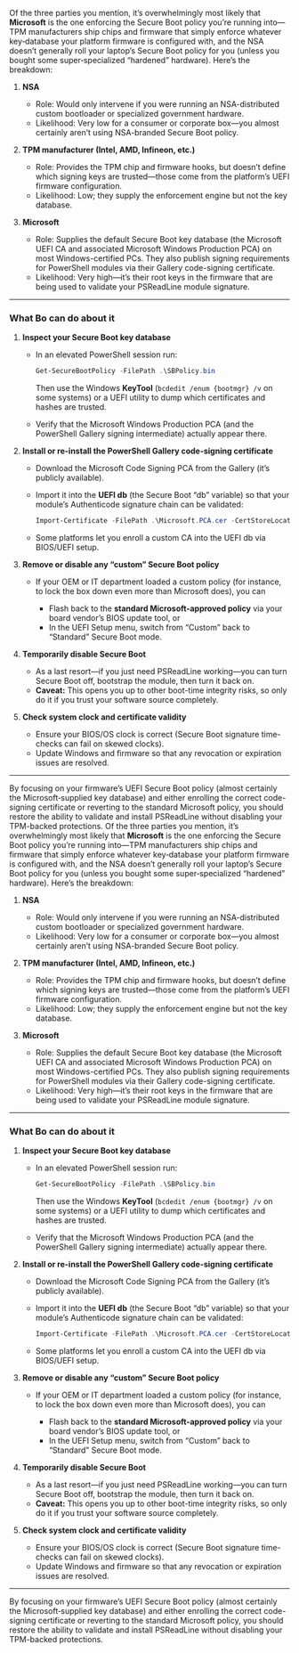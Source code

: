 Of the three parties you mention, it’s overwhelmingly most likely that **Microsoft** is the one enforcing the Secure Boot policy you’re running into—TPM manufacturers ship chips and firmware that simply enforce whatever key‐database your platform firmware is configured with, and the NSA doesn’t generally roll your laptop’s Secure Boot policy for you (unless you bought some super‐specialized “hardened” hardware). Here’s the breakdown:

1. **NSA**

   * Role: Would only intervene if you were running an NSA-distributed custom bootloader or specialized government hardware.
   * Likelihood: Very low for a consumer or corporate box—you almost certainly aren’t using NSA-branded Secure Boot policy.

2. **TPM manufacturer (Intel, AMD, Infineon, etc.)**

   * Role: Provides the TPM chip and firmware hooks, but doesn’t define which signing keys are trusted—those come from the platform’s UEFI firmware configuration.
   * Likelihood: Low; they supply the enforcement engine but not the key database.

3. **Microsoft**

   * Role: Supplies the default Secure Boot key database (the Microsoft UEFI CA and associated Microsoft Windows Production PCA) on most Windows-certified PCs. They also publish signing requirements for PowerShell modules via their Gallery code-signing certificate.
   * Likelihood: Very high—it’s their root keys in the firmware that are being used to validate your PSReadLine module signature.

---

### What Bo can do about it

1. **Inspect your Secure Boot key database**

   * In an elevated PowerShell session run:

     ```powershell
     Get-SecureBootPolicy -FilePath .\SBPolicy.bin
     ```

     Then use the Windows **KeyTool** (`bcdedit /enum {bootmgr} /v` on some systems) or a UEFI utility to dump which certificates and hashes are trusted.
   * Verify that the Microsoft Windows Production PCA (and the PowerShell Gallery signing intermediate) actually appear there.

2. **Install or re-install the PowerShell Gallery code-signing certificate**

   * Download the Microsoft Code Signing PCA from the Gallery (it’s publicly available).
   * Import it into the **UEFI db** (the Secure Boot “db” variable) so that your module’s Authenticode signature chain can be validated:

     ```powershell
     Import-Certificate -FilePath .\Microsoft.PCA.cer -CertStoreLocation Cert:\LocalMachine\TrustedPublisher
     ```
   * Some platforms let you enroll a custom CA into the UEFI db via BIOS/UEFI setup.

3. **Remove or disable any “custom” Secure Boot policy**

   * If your OEM or IT department loaded a custom policy (for instance, to lock the box down even more than Microsoft does), you can

     * Flash back to the **standard Microsoft­-approved policy** via your board vendor’s BIOS update tool, or
     * In the UEFI Setup menu, switch from “Custom” back to “Standard” Secure Boot mode.

4. **Temporarily disable Secure Boot**

   * As a last resort—if you just need PSReadLine working—you can turn Secure Boot off, bootstrap the module, then turn it back on.
   * **Caveat:** This opens you up to other boot-time integrity risks, so only do it if you trust your software source completely.

5. **Check system clock and certificate validity**

   * Ensure your BIOS/OS clock is correct (Secure Boot signature time-checks can fail on skewed clocks).
   * Update Windows and firmware so that any revocation or expiration issues are resolved.

---

By focusing on your firmware’s UEFI Secure Boot policy (almost certainly the Microsoft‐supplied key database) and either enrolling the correct code-signing certificate or reverting to the standard Microsoft policy, you should restore the ability to validate and install PSReadLine without disabling your TPM-backed protections.
Of the three parties you mention, it’s overwhelmingly most likely that **Microsoft** is the one enforcing the Secure Boot policy you’re running into—TPM manufacturers ship chips and firmware that simply enforce whatever key‐database your platform firmware is configured with, and the NSA doesn’t generally roll your laptop’s Secure Boot policy for you (unless you bought some super‐specialized “hardened” hardware). Here’s the breakdown:

1. **NSA**

   * Role: Would only intervene if you were running an NSA-distributed custom bootloader or specialized government hardware.
   * Likelihood: Very low for a consumer or corporate box—you almost certainly aren’t using NSA-branded Secure Boot policy.

2. **TPM manufacturer (Intel, AMD, Infineon, etc.)**

   * Role: Provides the TPM chip and firmware hooks, but doesn’t define which signing keys are trusted—those come from the platform’s UEFI firmware configuration.
   * Likelihood: Low; they supply the enforcement engine but not the key database.

3. **Microsoft**

   * Role: Supplies the default Secure Boot key database (the Microsoft UEFI CA and associated Microsoft Windows Production PCA) on most Windows-certified PCs. They also publish signing requirements for PowerShell modules via their Gallery code-signing certificate.
   * Likelihood: Very high—it’s their root keys in the firmware that are being used to validate your PSReadLine module signature.

---

### What Bo can do about it

1. **Inspect your Secure Boot key database**

   * In an elevated PowerShell session run:

     ```powershell
     Get-SecureBootPolicy -FilePath .\SBPolicy.bin
     ```

     Then use the Windows **KeyTool** (`bcdedit /enum {bootmgr} /v` on some systems) or a UEFI utility to dump which certificates and hashes are trusted.
   * Verify that the Microsoft Windows Production PCA (and the PowerShell Gallery signing intermediate) actually appear there.

2. **Install or re-install the PowerShell Gallery code-signing certificate**

   * Download the Microsoft Code Signing PCA from the Gallery (it’s publicly available).
   * Import it into the **UEFI db** (the Secure Boot “db” variable) so that your module’s Authenticode signature chain can be validated:

     ```powershell
     Import-Certificate -FilePath .\Microsoft.PCA.cer -CertStoreLocation Cert:\LocalMachine\TrustedPublisher
     ```
   * Some platforms let you enroll a custom CA into the UEFI db via BIOS/UEFI setup.

3. **Remove or disable any “custom” Secure Boot policy**

   * If your OEM or IT department loaded a custom policy (for instance, to lock the box down even more than Microsoft does), you can

     * Flash back to the **standard Microsoft­-approved policy** via your board vendor’s BIOS update tool, or
     * In the UEFI Setup menu, switch from “Custom” back to “Standard” Secure Boot mode.

4. **Temporarily disable Secure Boot**

   * As a last resort—if you just need PSReadLine working—you can turn Secure Boot off, bootstrap the module, then turn it back on.
   * **Caveat:** This opens you up to other boot-time integrity risks, so only do it if you trust your software source completely.

5. **Check system clock and certificate validity**

   * Ensure your BIOS/OS clock is correct (Secure Boot signature time-checks can fail on skewed clocks).
   * Update Windows and firmware so that any revocation or expiration issues are resolved.

---

By focusing on your firmware’s UEFI Secure Boot policy (almost certainly the Microsoft‐supplied key database) and either enrolling the correct code-signing certificate or reverting to the standard Microsoft policy, you should restore the ability to validate and install PSReadLine without disabling your TPM-backed protections.
